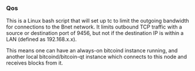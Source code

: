 ### Qos ###

This is a Linux bash script that will set up tc to limit the outgoing bandwidth for connections to the Bnet network. It limits outbound TCP traffic with a source or destination port of 9456, but not if the destination IP is within a LAN (defined as 192.168.x.x).

This means one can have an always-on bitcoind instance running, and another local bitcoind/bitcoin-qt instance which connects to this node and receives blocks from it.
